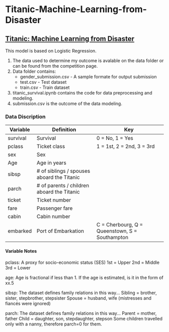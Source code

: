 # Titanic-Machine-Learning-from-Disaster

## [Titanic: Machine Learning from Disaster](https://www.kaggle.com/c/titanic) 

This model is based on Logistic Regression.

1. The data used to determine my outcome is avalable on the data folder or can be found from the competition page. 
2. Data folder contains:
    - gender_submission.csv - A sample formate for output submission
    - test.csv - Test dataset
    - train.csv - Train dataset
3. titanic_survival.ipynb contains the code for data preprocessing and modeling.
4. submission.csv is the outcome of the data modeling.

### Data Discription

| Variable  |Definition | Key |
| ----------- | ----------- | ----------- |
| survival | Survival | 0 = No, 1 = Yes |
| pclass | Ticket class | 1 = 1st, 2 = 2nd, 3 = 3rd |
| sex | Sex | |
| Age | Age in years	| |
| sibsp |	# of siblings / spouses aboard the Titanic | |
| parch	| # of parents / children aboard the Titanic | |
| ticket | Ticket number | |
| fare | Passenger fare | |
| cabin | Cabin number | |
| embarked | Port of Embarkation | C = Cherbourg, Q = Queenstown, S = Southampton |

#### Variable Notes

pclass: A proxy for socio-economic status (SES)
1st = Upper
2nd = Middle
3rd = Lower

age: Age is fractional if less than 1. If the age is estimated, is it in the form of xx.5

sibsp: The dataset defines family relations in this way...
Sibling = brother, sister, stepbrother, stepsister
Spouse = husband, wife (mistresses and fiancés were ignored)

parch: The dataset defines family relations in this way...
Parent = mother, father
Child = daughter, son, stepdaughter, stepson
Some children travelled only with a nanny, therefore parch=0 for them.



